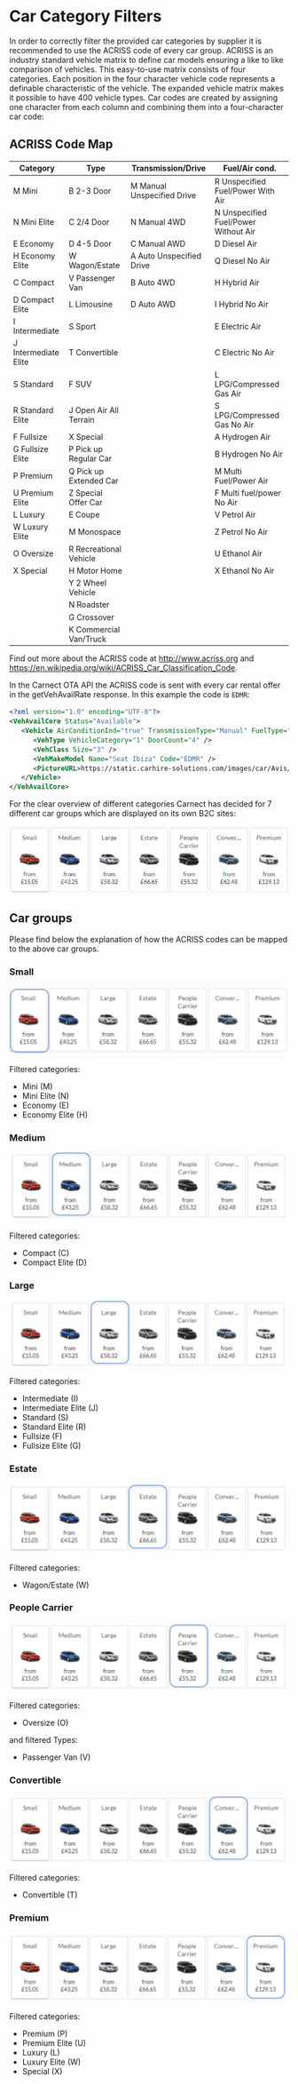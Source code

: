 # Car Category Filters

In order to correctly filter the provided car categories by supplier it is recommended to use the ACRISS code of every car group. ACRISS is an industry standard vehicle matrix to define car models ensuring a like to like comparison of vehicles. This easy-to-use matrix consists of four categories. Each position in the four character vehicle code represents a definable characteristic of the vehicle. The expanded vehicle matrix makes it possible to have 400 vehicle types. Car codes are created by assigning one character from each column and combining them into a four-character car code:

## ACRISS Code Map


| Category             | Type                   | Transmission/Drive         | Fuel/Air cond.                       | 
|----------------------|------------------------|----------------------------|--------------------------------------| 
| M Mini               | B 2-3 Door             | M Manual Unspecified Drive | R Unspecified Fuel/Power With Air    | 
| N Mini Elite         | C 2/4 Door             | N Manual 4WD               | N Unspecified Fuel/Power Without Air | 
| E Economy            | D 4-5 Door             | C Manual AWD               | D Diesel Air                         | 
| H Economy Elite      | W Wagon/Estate         | A Auto Unspecified Drive   | Q Diesel No Air                      | 
| C Compact            | V Passenger Van        | B Auto 4WD                 | H Hybrid Air                         | 
| D Compact Elite      | L Limousine            | D Auto AWD                 | I Hybrid No Air                      | 
| I Intermediate       | S Sport                |                            | E Electric Air                       | 
| J Intermediate Elite | T Convertible          |                            | C Electric No Air                    | 
| S Standard           | F SUV                  |                            | L LPG/Compressed Gas Air             | 
| R Standard Elite     | J Open Air All Terrain |                            | S LPG/Compressed Gas No Air          | 
| F Fullsize           | X Special              |                            | A Hydrogen Air                       | 
| G Fullsize Elite     | P Pick up Regular Car  |                            | B Hydrogen No Air                    | 
| P Premium            | Q Pick up Extended Car |                            | M Multi Fuel/Power Air               | 
| U Premium Elite      | Z Special Offer Car    |                            | F Multi fuel/power No Air            | 
| L Luxury             | E Coupe                |                            | V Petrol Air                         | 
| W Luxury Elite       | M Monospace            |                            | Z Petrol No Air                      | 
| O Oversize           | R Recreational Vehicle |                            | U Ethanol Air                        | 
| X Special            | H Motor Home           |                            | X Ethanol No Air                     | 
|                      | Y 2 Wheel Vehicle      |                            |                                      | 
|                      | N Roadster             |                            |                                      | 
|                      | G Crossover            |                            |                                      | 
|                      | K Commercial Van/Truck |                            |                                      | 


Find out more about the ACRISS code at <http://www.acriss.org> and <https://en.wikipedia.org/wiki/ACRISS_Car_Classification_Code>.

In the Carnect OTA API the ACRISS code is sent with every car rental offer in the getVehAvailRate response. In this example the code is `EDMR`:

```xml
<?xml version="1.0" encoding="UTF-8"?>
<VehAvailCore Status="Available">
   <Vehicle AirConditionInd="true" TransmissionType="Manual" FuelType="Petrol" DriveType="Unspecified" PassengerQuantity="5" BaggageQuantity="0" VendorCarType="B" Code="Seat Ibiza" CodeContext="">
      <VehType VehicleCategory="1" DoorCount="4" />
      <VehClass Size="3" />
      <VehMakeModel Name="Seat Ibiza" Code="EDMR" />
      <PictureURL>https://static.carhire-solutions.com/images/car/Avis/small/es0_b_lrg01.jpg</PictureURL>
   </Vehicle>
</VehAvailCore>
```

For the clear overview of different categories Carnect has decided for 7 different car groups which are displayed on its own B2C sites:

![The seven car categories](car-categories.png)


## Car groups
Please find below the explanation of how the ACRISS codes can be mapped to the above car groups.


### Small
![Car group "small"](group-small.png)

Filtered categories:

* Mini (M)
* Mini Elite (N)
* Economy (E)
* Economy Elite (H)


### Medium
![Car group "medium"](group-medium.png)

Filtered categories:

* Compact (C)
* Compact Elite (D)


### Large
![Car group "large"](group-large.png)

Filtered categories:

* Intermediate (I)
* Intermediate Elite (J)
* Standard (S)
* Standard Elite (R)
* Fullsize (F)
* Fullsize Elite (G)


### Estate
![Car group "estate"](group-estate.png)

Filtered categories:

* Wagon/Estate (W)

### People Carrier
![Car group "people carrier"](group-people-carrier.png)

Filtered categories:

* Oversize (O)

and filtered Types:

* Passenger Van (V)


### Convertible
![Car group "convertible"](group-convertible.png)

Filtered categories:

* Convertible (T)


### Premium
![Car group "premium"](group-premium.png)

Filtered categories:

* Premium (P)
* Premium Elite (U)
* Luxury (L)
* Luxury Elite (W)
* Special (X)
